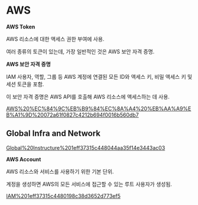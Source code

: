 # AWS

**AWS Token**

AWS 리소스에 대한 액세스 권한 부여에 사용.

여러 종류의 토큰이 있는데, 가장 일반적인 것은 AWS 보안 자격 증명.

**AWS 보안 자격 증명**

IAM 사용자, 역할, 그룹 등 AWS 계정에 연결된 모든 ID와 액세스 키, 비밀 액세스 키 및 세션 토큰을 포함.

이 보안 자격 증명은 AWS API를 호출해 AWS 리소스에 액세스하는 데 사용.

[AWS%20%EC%84%9C%EB%B9%84%EC%8A%A4%20%EB%AA%A9%EB%A1%9D%20072a61f0827c4212b694f0016b560db7](AWS%20%EC%84%9C%EB%B9%84%EC%8A%A4%20%EB%AA%A9%EB%A1%9D%20072a61f0827c4212b694f0016b560db7)

## Global Infra and Network

[Global%20Instructure%201eff37315c448044aa35f14e3443ac03](Global%20Instructure%201eff37315c448044aa35f14e3443ac03)

**AWS Account**

AWS 리소스와 서비스를 사용하기 위한 기본 단위.

계정을 생성하면 AWS의 모든 서비스에 접근할 수 있는 루트 사용자가 생성됨.

[IAM%201eff37315c4480198c38d3652d773ef5](IAM%201eff37315c4480198c38d3652d773ef5)